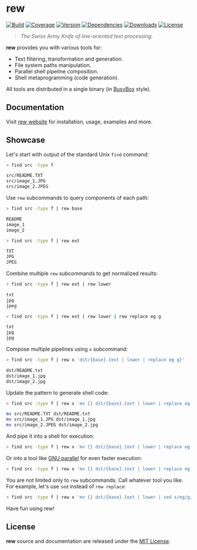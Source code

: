 # rew

[![Build](https://img.shields.io/github/actions/workflow/status/jpikl/rew/ci.yml?branch=master)](https://github.com/jpikl/rew/actions/workflows/ci.yml)
[![Coverage](https://img.shields.io/codecov/c/github/jpikl/rew/master?token=9K88E1ZCBU)](https://codecov.io/gh/jpikl/rew)
[![Version](https://img.shields.io/crates/v/rew.svg)](https://crates.io/crates/rew)
[![Dependencies](https://deps.rs/repo/github/jpikl/rew/status.svg)](https://deps.rs/repo/github/jpikl/rew)
[![Downloads](https://img.shields.io/crates/d/rew)](https://crates.io/crates/rew)
[![License](https://img.shields.io/crates/l/rew.svg)](https://github.com/jpikl/rew/blob/master/LICENSE.md)

<!-- ANCHOR: description -->

> _The Swiss Army Knife of line-oriented text processing._

**rew** provides you with various tools for:

- Text filtering, transformation and generation.
- File system paths manipulation.
- Parallel shell pipeline composition.
- Shell metaprogramming (code generation).

All tools are distributed in a single binary (in [BusyBox](https://www.busybox.net) style).

<!-- ANCHOR_END: description -->

## Documentation

Visit [rew website](https://jpikl.github.io/rew) for installation, usage, examples and more.

<!-- ANCHOR: showcase -->

## Showcase

Let's start with output of the standard Unix `find` command:

```sh
> find src -type f

src/README.TXT
src/image_1.JPG
src/image_2.JPEG
```

Use `rew` subcommands to query components of each path:

```sh
> find src -type f | rew base

README
image_1
image_2

> find src -type f | rew ext

TXT
JPG
JPEG
```

Combine multiple `rew` subcommands to get normalized results:

```sh
> find src -type f | rew ext | rew lower

txt
jpg
jpeg

> find src -type f | rew ext | rew lower | rew replace eg g

txt
jpg
jpg
```

Compose multiple pipelines using `x` subcommand:

```sh
> find src -type f | rew x 'dst/{base}.{ext | lower | replace eg g}'

dst/README.txt
dst/image_1.jpg
dst/image_2.jpg
```

Update the pattern to generate shell code:

```sh
> find src -type f | rew x 'mv {} dst/{base}.{ext | lower | replace eg g}'

mv src/README.TXT dst/README.txt
mv src/image_1.JPG dst/image_1.jpg
mv src/image_2.JPEG dst/image_2.jpg
```

And pipe it into a shell for execution:

```sh
> find src -type f | rew x 'mv {} dst/{base}.{ext | lower | replace eg g}' | sh
```

Or into a tool like [GNU parallel](https://www.gnu.org/software/parallel/parallel.html) for even faster execution:

```sh
> find src -type f | rew x 'mv {} dst/{base}.{ext | lower | replace eg g}' | parallel
```

You are not limited only to `rew` subcommands. Call whatever tool you like.
For example, let's use `sed` instead of `rew replace`:

```sh
> find src -type f | rew x 'mv {} dst/{base}.{ext | lower | sed s/eg/g/}' | sh
```

Have fun using rew!

<!-- ANCHOR_END: showcase -->

## License

**rew** source and documentation are released under the [MIT License](LICENSE.md).
